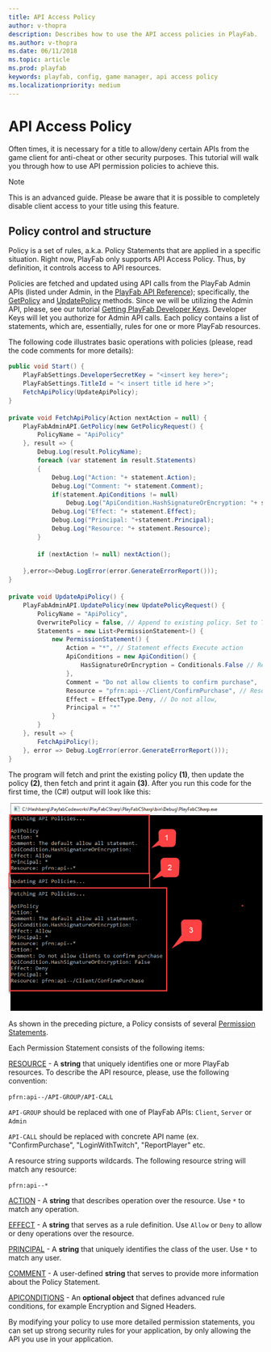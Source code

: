 ```yaml
---
title: API Access Policy
author: v-thopra
description: Describes how to use the API access policies in PlayFab.
ms.author: v-thopra
ms.date: 06/11/2018
ms.topic: article
ms.prod: playfab
keywords: playfab, config, game manager, api access policy
ms.localizationpriority: medium
---
```


# API Access Policy

Often times, it is necessary for a title to allow/deny certain APIs from the game client for anti-cheat or other security purposes. This tutorial will walk you through how to use API permission policies to achieve this.

> [!NOTE]
> This is an advanced guide. Please be aware that it is possible to completely disable client access to your title using this feature.

## Policy control and structure

Policy is a set of rules, a.k.a. Policy Statements that are applied in a specific situation. Right now, PlayFab only supports API Access Policy. Thus, by definition, it controls access to API resources.

Policies are fetched and updated using API calls from the PlayFab Admin APIs (listed under Admin, in the [PlayFab API Reference](../../../api-references/index.md)); specifically, the [GetPolicy](xref:titleid.playfabapi.com.admin.authentication.getpolicy) and [UpdatePolicy](xref:titleid.playfabapi.com.admin.authentication.updatepolicy) methods. Since we will be utilizing the Admin API, please, see our tutorial [Getting PlayFab Developer Keys](../dev-test-live/getting-playfab-developer-keys.md). Developer Keys will let you authorize for Admin API calls. Each policy contains a list of statements, which are, essentially, rules for one or more PlayFab resources. 

The following code illustrates basic operations with policies (please, read the code comments for more details):

```csharp
public void Start() {
    PlayFabSettings.DeveloperSecretKey = "<insert key here>";
    PlayFabSettings.TitleId = "< insert title id here >";
    FetchApiPolicy(UpdateApiPolicy);
}

private void FetchApiPolicy(Action nextAction = null) {
    PlayFabAdminAPI.GetPolicy(new GetPolicyRequest() {
        PolicyName = "ApiPolicy"
    }, result => {
        Debug.Log(result.PolicyName);
        foreach (var statement in result.Statements)
        {
            Debug.Log("Action: "+ statement.Action);
            Debug.Log("Comment: "+ statement.Comment);
            if(statement.ApiConditions != null)
                Debug.Log("ApiCondition.HashSignatureOrEncryption: "+ statement.ApiConditions.HasSignatureOrEncryption);
            Debug.Log("Effect: "+ statement.Effect);
            Debug.Log("Principal: "+statement.Principal);
            Debug.Log("Resource: "+ statement.Resource);
        }

        if (nextAction != null) nextAction();

    },error=>Debug.LogError(error.GenerateErrorReport()));
}

private void UpdateApiPolicy() {
    PlayFabAdminAPI.UpdatePolicy(new UpdatePolicyRequest() {
        PolicyName = "ApiPolicy",
        OverwritePolicy = false, // Append to existing policy. Set to True, to overwrite.
        Statements = new List<PermissionStatement>() {
            new PermissionStatement() {
                Action = "*", // Statement effects Execute action
                ApiConditions = new ApiCondition() {
                    HasSignatureOrEncryption = Conditionals.False // Require no RSA encrypted payload or signed headers
                },
                Comment = "Do not allow clients to confirm purchase",
                Resource = "pfrn:api--/Client/ConfirmPurchase", // Resource name
                Effect = EffectType.Deny, // Do not allow,
                Principal = "*"
            }
        }
    }, result => {
        FetchApiPolicy();
    }, error => Debug.LogError(error.GenerateErrorReport()));
}
```

The program will fetch and print the existing policy **(1)**, then update the policy **(2)**, then fetch and print it again **(3)**. After you run this code for the first time, the (C#) output will look like this:

![Game Manager - Admin API - Get-Update Policy - C# Output](media/tutorials/game-manager-admin-api-get-update-policy-csharp-output.png)  

As shown in the preceding picture, a Policy consists of several [Permission Statements](xref:titleid.playfabapi.com.admin.authentication.updatepolicy#permissionstatement).

Each Permission Statement consists of the following items:

[RESOURCE]((xref:titleid.playfabapi.com.admin.authentication.updatepolicy#permissionstatement)) - A **string** that uniquely identifies one or more PlayFab resources. To describe the API resource, please, use the following convention:

  `pfrn:api--/API-GROUP/API-CALL`

  `API-GROUP` should be replaced with one of PlayFab APIs: `Client`, `Server` or `Admin`

  `API-CALL` should be replaced with concrete API name (ex. "ConfirmPurchase", "LoginWithTwitch", "ReportPlayer" etc.

  A resource string supports wildcards. The following resource string will match any resource:

  `pfrn:api--*`

[ACTION](xref:titleid.playfabapi.com.admin.authentication.updatepolicy#permissionstatement) - A **string** that describes operation over the resource. Use `*` to match any operation.

[EFFECT](xref:titleid.playfabapi.com.admin.authentication.updatepolicy#permissionstatement) - A **string** that serves as a rule definition. Use `Allow` or `Deny` to allow or deny operations over the resource.

[PRINCIPAL](xref:titleid.playfabapi.com.admin.authentication.updatepolicy#permissionstatement) - A **string** that uniquely identifies the class of the user. Use `*` to match any user.

[COMMENT](xref:titleid.playfabapi.com.admin.authentication.updatepolicy#permissionstatement) - A user-defined **string** that serves to provide more information about the Policy Statement.

[APICONDITIONS](xref:titleid.playfabapi.com.admin.authentication.updatepolicy#permissionstatement) - An **optional object** that defines advanced rule conditions, for example Encryption and Signed Headers.

By modifying your policy to use more detailed permission statements, you can set up strong security rules for your application, by only allowing the API you use in your application.
